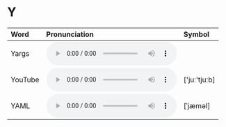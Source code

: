 
# Y

| Word  | Pronunciation | Symbol |
| :-- | :-- | :-- |
| Yargs | <audio :src="$withBase('/audio/Yargs.mp3')" controls="controls" controlslist="nodownload"></audio> |  |
| YouTube | <audio :src="$withBase('/audio/YouTube.mp3')" controls="controls" controlslist="nodownload"></audio> | ['juː'tjuːb] |
| YAML | <audio :src="$withBase('/audio/YAML.mp3')" controls="controls" controlslist="nodownload"></audio> | [ˈjæməl] |
